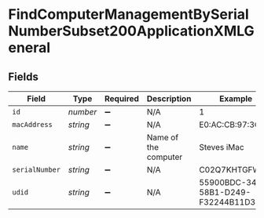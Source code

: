 # FindComputerManagementBySerialNumberSubset200ApplicationXMLGeneral


## Fields

| Field                                | Type                                 | Required                             | Description                          | Example                              |
| ------------------------------------ | ------------------------------------ | ------------------------------------ | ------------------------------------ | ------------------------------------ |
| `id`                                 | *number*                             | :heavy_minus_sign:                   | N/A                                  | 1                                    |
| `macAddress`                         | *string*                             | :heavy_minus_sign:                   | N/A                                  | E0:AC:CB:97:36:G4                    |
| `name`                               | *string*                             | :heavy_minus_sign:                   | Name of the computer                 | Steves iMac                          |
| `serialNumber`                       | *string*                             | :heavy_minus_sign:                   | N/A                                  | C02Q7KHTGFWF                         |
| `udid`                               | *string*                             | :heavy_minus_sign:                   | N/A                                  | 55900BDC-347C-58B1-D249-F32244B11D30 |
